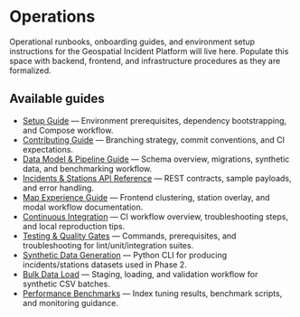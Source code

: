 # Operations

Operational runbooks, onboarding guides, and environment setup instructions for the Geospatial Incident Platform will live here. Populate this space with backend, frontend, and infrastructure procedures as they are formalized.

## Available guides

- [Setup Guide](../setup.md) — Environment prerequisites, dependency bootstrapping, and Compose workflow.
- [Contributing Guide](../contributing.md) — Branching strategy, commit conventions, and CI expectations.
- [Data Model & Pipeline Guide](../data-model/README.md) — Schema overview, migrations, synthetic data, and benchmarking workflow.
- [Incidents & Stations API Reference](../api/incidents-and-stations.md) — REST contracts, sample payloads, and error handling.
- [Map Experience Guide](../frontend/map.md) — Frontend clustering, station overlay, and modal workflow documentation.
- [Continuous Integration](./ci.md) — CI workflow overview, troubleshooting steps, and local reproduction tips.
- [Testing & Quality Gates](./testing.md) — Commands, prerequisites, and troubleshooting for lint/unit/integration suites.
- [Synthetic Data Generation](../data-generation.md) — Python CLI for producing incidents/stations datasets used in Phase 2.
- [Bulk Data Load](../data-load.md) — Staging, loading, and validation workflow for synthetic CSV batches.
- [Performance Benchmarks](../performance/benchmarks.md) — Index tuning results, benchmark scripts, and monitoring guidance.
